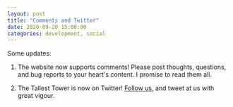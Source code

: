 ```yaml
---
layout: post
title: "Comments and Twitter"
date: 2020-09-20 15:00:00
categories: development, social
---
```

Some updates:

1. The website now supports comments! Please post thoughts, questions, and bug reports to your heart's content. I promise to read them all.

2. The Tallest Tower is now on Twitter! [Follow us](https://twitter.com/tallesttower1), and tweet at us with great vigour.
